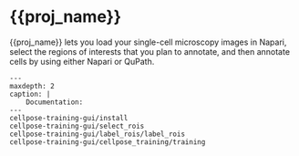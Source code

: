 # {{proj_name}}

[comment]: <> (Tool to manually annotate single-cell microscopy images and train a custom Cellpose model.  )

{{proj_name}} lets you load your single-cell microscopy images in Napari, select the regions of interests that you plan to annotate, and then annotate cells by using either Napari or QuPath.  


```{toctree}
---
maxdepth: 2
caption: |
    Documentation:
---
cellpose-training-gui/install
cellpose-training-gui/select_rois
cellpose-training-gui/label_rois/label_rois
cellpose-training-gui/cellpose_training/training
```
